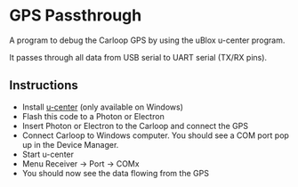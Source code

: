 # GPS Passthrough

A program to debug the Carloop GPS by using the uBlox u-center program.

It passes through all data from USB serial to UART serial (TX/RX pins).

## Instructions

- Install [u-center](https://www.u-blox.com/en/product/u-center-windows) (only available on Windows)
- Flash this code to a Photon or Electron
- Insert Photon or Electron to the Carloop and connect the GPS
- Connect Carloop to Windows computer. You should see a COM port pop up in the Device Manager.
- Start u-center
- Menu Receiver -> Port -> COMx
- You should now see the data flowing from the GPS

